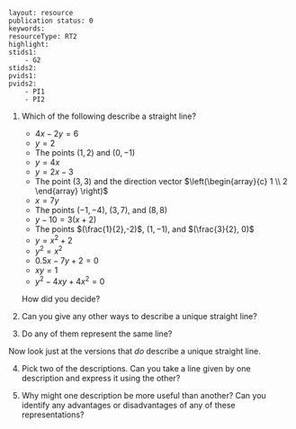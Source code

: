 ````
layout: resource
publication status: 0
keywords:
resourceType: RT2
highlight:
stids1:
	- G2
stids2:
pvids1:
pvids2:
	- PI1
	- PI2
````

1. Which of the following describe a straight line?

	- $4x - 2y = 6$
	- $y = 2$
	- The points $(1,2)$ and $(0,-1)$
	- $y = 4x$
	- $y = 2x - 3$
	- The point $(3,3)$ and the direction vector $\left(\begin{array}{c} 1 \\ 2 \end{array} \right)$
	- $x = 7y$
	- The points $(-1, -4)$, $(3, 7)$, and $(8, 8)$
	- $y - 10 = 3(x + 2)$
	- The points $(\frac{1}{2},-2)$, $(1,-1)$, and $(\frac{3}{2}, 0)$
	- $y = x^2 + 2$
	- $y^2 = x^2$
	- $0.5x - 7y + 2 = 0$
	- $xy = 1$
	- $y^2 - 4xy + 4x^2 = 0$

	How did you decide?

2. Can you give any other ways to describe a unique straight line?

3. Do any of them represent the same line?

Now look just at the versions that _do_ describe a unique straight line.

4. Pick two of the descriptions.  Can you take a line given by one description and express it using the other?

5. Why might one description be more useful than another?  Can you identify any advantages or disadvantages of any of these representations? 
